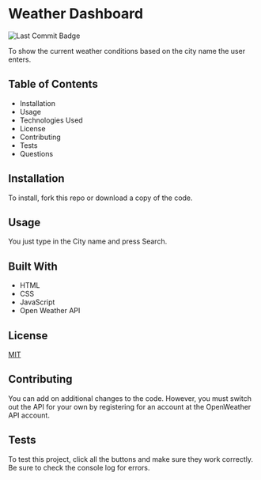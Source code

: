 # Weather Dashboard
![Last Commit Badge](https://img.shields.io/github/last-commit/AbbyNeko/BCS-HW6)


To show the current weather conditions based on the city name the user enters.

## Table of Contents
* Installation
* Usage
* Technologies Used
* License
* Contributing
* Tests
* Questions

## Installation
To install, fork this repo or download a copy of the code.

## Usage
You just type in the City name and press Search.

## Built With
* HTML
* CSS
* JavaScript
* Open Weather API

## License
[MIT](https://choosealicense.com/licenses/mit/)


## Contributing
You can add on additional changes to the code. However, you must switch out the API for  your own by registering for an account at the OpenWeather API account.


## Tests
To test this project, click all the buttons and make sure they work correctly. Be sure to check the console log for errors.

